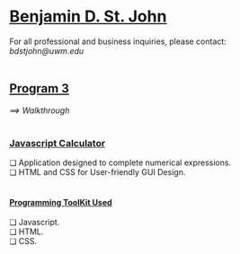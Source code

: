 <h1><a href="https://github.com/sanctusjack">Benjamin D. St. John</a></h1>
For all professional and business inquiries, please contact:<i> bdstjohn@uwm.edu</i> <br>
<br>
<h2><a href="https://github.com/sanctusjack/Project-3-Calculator">Program 3</a></h2>
<i>⟹ Walkthrough</i> <br>
<br>
<h3><a href="https://github.com/sanctusjack/Project-3-Calculator/blob/main/script.js">Javascript Calculator</a></h3>
    ❏ Application designed to complete numerical expressions.</i> <br>
    ❏ HTML and CSS for User-friendly GUI Design.<br>
<br>
<h4><a href="https://github.com/sanctusjack/Project-3-Calculator/blob/main/script.js">Programming ToolKit Used</a></h4>
    ❏ Javascript. <br>
    ❏ HTML. <br>
    ❏ CSS. <br>
